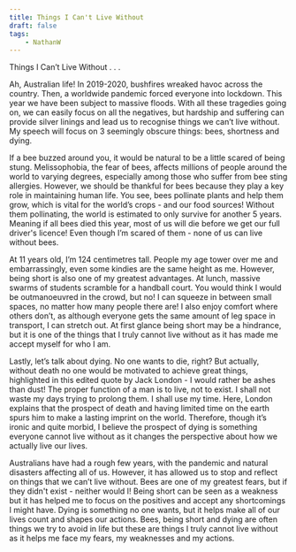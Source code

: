 ```yaml
---
title: Things I Can't Live Without
draft: false
tags:
    - NathanW
---
```


Things I Can’t Live Without . . .

Ah, Australian life! In 2019-2020, bushfires wreaked havoc across the country. Then, a worldwide pandemic forced everyone into lockdown. This year we have been subject to massive floods. With all these tragedies going on, we can easily focus on all the negatives, but hardship and suffering can provide silver linings and lead us to recognise things we can’t live without. My speech will focus on 3 seemingly obscure things: bees, shortness and dying.

If a bee buzzed around you, it would be natural to be a little scared of being stung. Melissophobia, the fear of bees, affects millions of people around the world to varying degrees, especially among those who suffer from bee sting allergies. However, we should be thankful for bees because they play a key role in maintaining human life. You see, bees pollinate plants and help them grow, which is vital for the world’s crops - and our food sources! Without them pollinating, the world is estimated to only survive for another 5 years. Meaning if all bees died this year, most of us will die before we get our full driver's licence! Even though I’m scared of them - none of us can live without bees.

At 11 years old, I’m 124 centimetres tall. People my age tower over me and embarrassingly, even some kindies are the same height as me. However, being short is also one of my greatest advantages. At lunch, massive swarms of students scramble for a handball court. You would think I would be outmanoeuvred in the crowd, but no! I can squeeze in between small spaces, no matter how many people there are! I also enjoy comfort where others don’t, as although everyone gets the same amount of leg space in transport, I can stretch out. At first glance being short may be a hindrance, but it is one of the things that I truly cannot live without as it has made me accept myself for who I am.

Lastly, let’s talk about dying. No one wants to die, right? But actually, without death no one would be motivated to achieve great things, highlighted in this edited quote by Jack London - I would rather be ashes than dust! The proper function of a man is to live, not to exist. I shall not waste my days trying to prolong them. I shall use my time. Here, London explains that the prospect of death and having limited time on the earth spurs him to make a lasting imprint on the world. Therefore, though it’s ironic and quite morbid, I believe the prospect of dying is something everyone cannot live without as it changes the perspective about how we actually live our lives.

Australians have had a rough few years, with the pandemic and natural disasters affecting all of us. However, it has allowed us to stop and reflect on things that we can’t live without. Bees are one of my greatest fears, but if they didn't exist - neither would I! Being short can be seen as a weakness but it has helped me to focus on the positives and accept any shortcomings I might have. Dying is something no one wants, but it helps make all of our lives count and shapes our actions. Bees, being short and dying are often things we try to avoid in life but these are things I truly cannot live without as it helps me face my fears, my weaknesses and my actions.     

